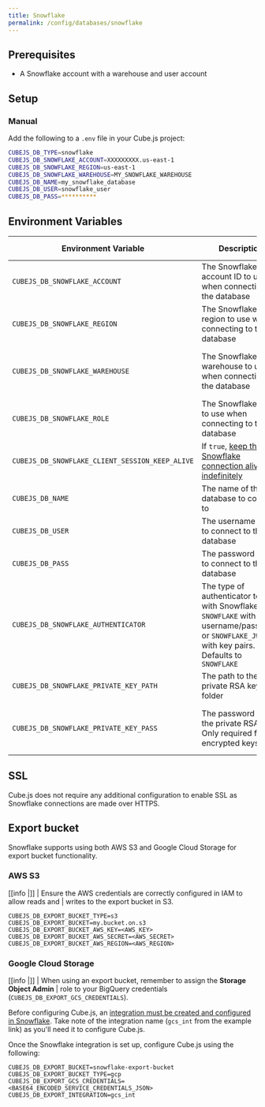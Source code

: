 ```yaml
---
title: Snowflake
permalink: /config/databases/snowflake
---
```


## Prerequisites

- A Snowflake account with a warehouse and user account

## Setup

### Manual

Add the following to a `.env` file in your Cube.js project:

```bash
CUBEJS_DB_TYPE=snowflake
CUBEJS_DB_SNOWFLAKE_ACCOUNT=XXXXXXXXX.us-east-1
CUBEJS_DB_SNOWFLAKE_REGION=us-east-1
CUBEJS_DB_SNOWFLAKE_WAREHOUSE=MY_SNOWFLAKE_WAREHOUSE
CUBEJS_DB_NAME=my_snowflake_database
CUBEJS_DB_USER=snowflake_user
CUBEJS_DB_PASS=**********
```

## Environment Variables

| Environment Variable                            | Description                                                                                                                                         | Possible Values                                            | Required |
| ----------------------------------------------- | --------------------------------------------------------------------------------------------------------------------------------------------------- | ---------------------------------------------------------- | :------: |
| `CUBEJS_DB_SNOWFLAKE_ACCOUNT`                   | The Snowflake account ID to use when connecting to the database                                                                                     | [A valid Snowflake account ID][dbt-docs-snowflake-account] |    ✅    |
| `CUBEJS_DB_SNOWFLAKE_REGION`                    | The Snowflake region to use when connecting to the database                                                                                         | [A valid Snowflake region][snowflake-docs-regions]         |    ✅    |
| `CUBEJS_DB_SNOWFLAKE_WAREHOUSE`                 | The Snowflake warehouse to use when connecting to the database                                                                                      | A valid Snowflake warehouse for the account                |    ✅    |
| `CUBEJS_DB_SNOWFLAKE_ROLE`                      | The Snowflake role to use when connecting to the database                                                                                           | A valid Snowflake role for the account                     |    ❌    |
| `CUBEJS_DB_SNOWFLAKE_CLIENT_SESSION_KEEP_ALIVE` | If `true`, [keep the Snowflake connection alive indefinitely][snowflake-docs-connection-options]                                                    | `true`, `false`                                            |    ❌    |
| `CUBEJS_DB_NAME`                                | The name of the database to connect to                                                                                                              | A valid database name                                      |    ✅    |
| `CUBEJS_DB_USER`                                | The username used to connect to the database                                                                                                        | A valid database username                                  |    ✅    |
| `CUBEJS_DB_PASS`                                | The password used to connect to the database                                                                                                        | A valid database password                                  |    ✅    |
| `CUBEJS_DB_SNOWFLAKE_AUTHENTICATOR`             | The type of authenticator to use with Snowflake. Use `SNOWFLAKE` with username/password, or `SNOWFLAKE_JWT` with key pairs. Defaults to `SNOWFLAKE` | `SNOWFLAKE`, `SNOWFLAKE_JWT`                               |    ❌    |
| `CUBEJS_DB_SNOWFLAKE_PRIVATE_KEY_PATH`          | The path to the private RSA key folder                                                                                                              | A valid path to the private RSA key                        |    ❌    |
| `CUBEJS_DB_SNOWFLAKE_PRIVATE_KEY_PASS`          | The password for the private RSA key. Only required for encrypted keys                                                                              | A valid password for the encrypted private RSA key         |    ❌    |

## SSL

Cube.js does not require any additional configuration to enable SSL as Snowflake
connections are made over HTTPS.

## Export bucket

Snowflake supports using both AWS S3 and Google Cloud Storage for export bucket
functionality.

### AWS S3

<!-- prettier-ignore-start -->
[[info |]]
| Ensure the AWS credentials are correctly configured in IAM to allow reads and
| writes to the export bucket in S3.
<!-- prettier-ignore-end -->

```dotenv
CUBEJS_DB_EXPORT_BUCKET_TYPE=s3
CUBEJS_DB_EXPORT_BUCKET=my.bucket.on.s3
CUBEJS_DB_EXPORT_BUCKET_AWS_KEY=<AWS_KEY>
CUBEJS_DB_EXPORT_BUCKET_AWS_SECRET=<AWS_SECRET>
CUBEJS_DB_EXPORT_BUCKET_AWS_REGION=<AWS_REGION>
```

### Google Cloud Storage

<!-- prettier-ignore-start -->
[[info |]]
| When using an export bucket, remember to assign the **Storage Object Admin**
| role to your BigQuery credentials (`CUBEJS_DB_EXPORT_GCS_CREDENTIALS`).
<!-- prettier-ignore-end -->

Before configuring Cube.js, an [integration must be created and configured in
Snowflake][snowflake-docs-gcs-integration]. Take note of the integration name
(`gcs_int` from the example link) as you'll need it to configure Cube.js.

Once the Snowflake integration is set up, configure Cube.js using the following:

```dotenv
CUBEJS_DB_EXPORT_BUCKET=snowflake-export-bucket
CUBEJS_DB_EXPORT_BUCKET_TYPE=gcp
CUBEJS_DB_EXPORT_GCS_CREDENTIALS=<BASE64_ENCODED_SERVICE_CREDENTIALS_JSON>
CUBEJS_DB_EXPORT_INTEGRATION=gcs_int
```

[ref-caching-large-preaggs]: /using-pre-aggregations#large-pre-aggregations
[ref-env-var]: /reference/environment-variables#database-connection
[dbt-docs-snowflake-account]:
  https://docs.getdbt.com/reference/warehouse-profiles/snowflake-profile#account
[snowflake-docs-connection-options]:
  https://docs.snowflake.com/en/user-guide/nodejs-driver-use.html#additional-connection-options
[snowflake-docs-gcs-integration]:
  https://docs.snowflake.com/en/user-guide/data-load-gcs-config.html
[snowflake-docs-regions]:
  https://docs.snowflake.com/en/user-guide/intro-regions.html
